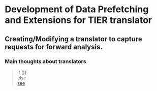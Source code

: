 # Development of Data Prefetching and Extensions for TIER translator #
## Creating/Modifying a translator to capture requests for forward analysis. ##
### Main thoughts about translators ###
>if (){  
>   else  
[see](google.com)

